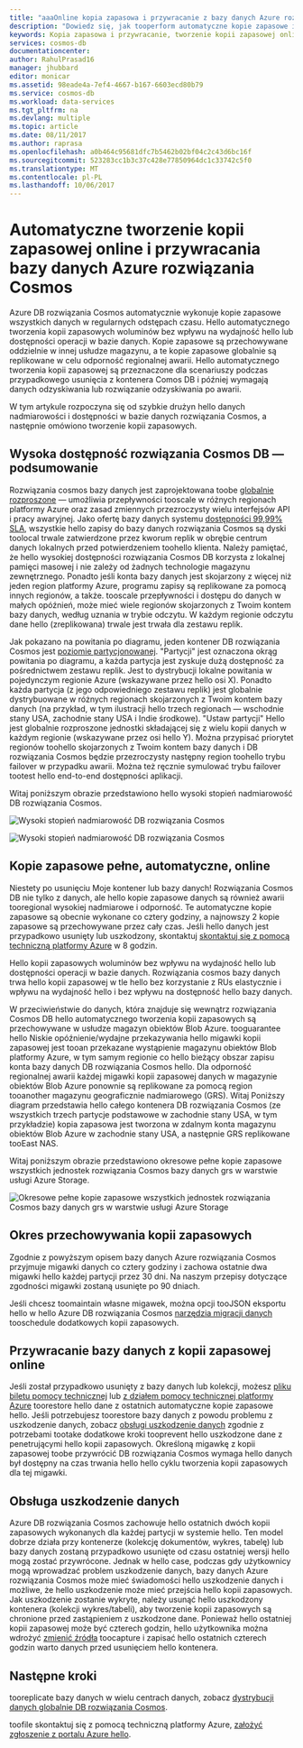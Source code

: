 ```yaml
---
title: "aaaOnline kopia zapasowa i przywracanie z bazy danych Azure rozwiązania Cosmos | Dokumentacja firmy Microsoft"
description: "Dowiedz się, jak tooperform automatyczne kopie zapasowe i przywracanie bazy danych z bazy danych Azure rozwiązania Cosmos."
keywords: Kopia zapasowa i przywracanie, tworzenie kopii zapasowej online
services: cosmos-db
documentationcenter: 
author: RahulPrasad16
manager: jhubbard
editor: monicar
ms.assetid: 98eade4a-7ef4-4667-b167-6603ecd80b79
ms.service: cosmos-db
ms.workload: data-services
ms.tgt_pltfrm: na
ms.devlang: multiple
ms.topic: article
ms.date: 08/11/2017
ms.author: raprasa
ms.openlocfilehash: a0b464c95681dfc7b5462b02bf04c2c43d6bc16f
ms.sourcegitcommit: 523283cc1b3c37c428e77850964dc1c33742c5f0
ms.translationtype: MT
ms.contentlocale: pl-PL
ms.lasthandoff: 10/06/2017
---
```

# <a name="automatic-online-backup-and-restore-with-azure-cosmos-db"></a>Automatyczne tworzenie kopii zapasowej online i przywracania bazy danych Azure rozwiązania Cosmos
Azure DB rozwiązania Cosmos automatycznie wykonuje kopie zapasowe wszystkich danych w regularnych odstępach czasu. Hello automatycznego tworzenia kopii zapasowych woluminów bez wpływu na wydajność hello lub dostępności operacji w bazie danych. Kopie zapasowe są przechowywane oddzielnie w innej usłudze magazynu, a te kopie zapasowe globalnie są replikowane w celu odporność regionalnej awarii. Hello automatycznego tworzenia kopii zapasowej są przeznaczone dla scenariuszy podczas przypadkowego usunięcia z kontenera Comos DB i później wymagają danych odzyskiwania lub rozwiązanie odzyskiwania po awarii.  

W tym artykule rozpoczyna się od szybkie drużyn hello danych nadmiarowości i dostępności w bazie danych rozwiązania Cosmos, a następnie omówiono tworzenie kopii zapasowych. 

## <a name="high-availability-with-cosmos-db---a-recap"></a>Wysoka dostępność rozwiązania Cosmos DB — podsumowanie
Rozwiązania cosmos bazy danych jest zaprojektowana toobe [globalnie rozproszone](distribute-data-globally.md) — umożliwia przepływności tooscale w różnych regionach platformy Azure oraz zasad zmiennych przezroczysty wielu interfejsów API i pracy awaryjnej. Jako ofertę bazy danych systemu [dostępności 99,99% SLA](https://azure.microsoft.com/support/legal/sla/cosmos-db), wszystkie hello zapisy do bazy danych rozwiązania Cosmos są dyski toolocal trwale zatwierdzone przez kworum replik w obrębie centrum danych lokalnych przed potwierdzeniem toohello klienta. Należy pamiętać, że hello wysokiej dostępności rozwiązania Cosmos DB korzysta z lokalnej pamięci masowej i nie zależy od żadnych technologie magazynu zewnętrznego. Ponadto jeśli konta bazy danych jest skojarzony z więcej niż jeden region platformy Azure, programu zapisy są replikowane za pomocą innych regionów, a także. tooscale przepływności i dostępu do danych w małych opóźnień, może mieć wiele regionów skojarzonych z Twoim kontem bazy danych, według uznania w trybie odczytu. W każdym regionie odczytu dane hello (zreplikowana) trwale jest trwała dla zestawu replik.  

Jak pokazano na powitania po diagramu, jeden kontener DB rozwiązania Cosmos jest [poziomie partycjonowanej](partition-data.md). "Partycji" jest oznaczona okrąg powitania po diagramu, a każda partycja jest zyskuje dużą dostępność za pośrednictwem zestawu replik. Jest to dystrybucji lokalne powitania w pojedynczym regionie Azure (wskazywane przez hello osi X). Ponadto każda partycja (z jego odpowiedniego zestawu replik) jest globalnie dystrybuowane w różnych regionach skojarzonych z Twoim kontem bazy danych (na przykład, w tym ilustracji hello trzech regionach — wschodnie stany USA, zachodnie stany USA i Indie środkowe). "Ustaw partycji" Hello jest globalnie rozproszone jednostki składającej się z wielu kopii danych w każdym regionie (wskazywane przez osi hello Y). Można przypisać priorytet regionów toohello skojarzonych z Twoim kontem bazy danych i DB rozwiązania Cosmos będzie przezroczysty następny region toohello trybu failover w przypadku awarii. Można też ręcznie symulować trybu failover tootest hello end-to-end dostępności aplikacji.  

Witaj poniższym obrazie przedstawiono hello wysoki stopień nadmiarowość DB rozwiązania Cosmos.

![Wysoki stopień nadmiarowość DB rozwiązania Cosmos](./media/online-backup-and-restore/redundancy.png)

![Wysoki stopień nadmiarowość DB rozwiązania Cosmos](./media/online-backup-and-restore/global-distribution.png)

## <a name="full-automatic-online-backups"></a>Kopie zapasowe pełne, automatyczne, online
Niestety po usunięciu Moje kontener lub bazy danych! Rozwiązania Cosmos DB nie tylko z danych, ale hello kopie zapasowe danych są również awarii tooregional wysokiej nadmiarowe i odporność. Te automatyczne kopie zapasowe są obecnie wykonane co cztery godziny, a najnowszy 2 kopie zapasowe są przechowywane przez cały czas. Jeśli hello danych jest przypadkowo usunięty lub uszkodzony, skontaktuj [skontaktuj się z pomocą techniczną platformy Azure](https://azure.microsoft.com/support/options/) w 8 godzin. 

Hello kopii zapasowych woluminów bez wpływu na wydajność hello lub dostępności operacji w bazie danych. Rozwiązania cosmos bazy danych trwa hello kopii zapasowej w tle hello bez korzystanie z RUs elastycznie i wpływu na wydajność hello i bez wpływu na dostępność hello bazy danych. 

W przeciwieństwie do danych, która znajduje się wewnątrz rozwiązania Cosmos DB hello automatycznego tworzenia kopii zapasowych są przechowywane w usłudze magazyn obiektów Blob Azure. tooguarantee hello Niskie opóźnienie/wydajne przekazywania hello migawki kopii zapasowej jest tooan przekazane wystąpienie magazynu obiektów Blob platformy Azure, w tym samym regionie co hello bieżący obszar zapisu konta bazy danych DB rozwiązania Cosmos hello. Dla odporność regionalnej awarii każdej migawki kopii zapasowej danych w magazynie obiektów Blob Azure ponownie są replikowane za pomocą region tooanother magazynu geograficznie nadmiarowego (GRS). Witaj Poniższy diagram przedstawia hello całego kontenera DB rozwiązania Cosmos (ze wszystkich trzech partycje podstawowe w zachodnie stany USA, w tym przykładzie) kopia zapasowa jest tworzona w zdalnym konta magazynu obiektów Blob Azure w zachodnie stany USA, a następnie GRS replikowane tooEast NAS. 

Witaj poniższym obrazie przedstawiono okresowe pełne kopie zapasowe wszystkich jednostek rozwiązania Cosmos bazy danych grs w warstwie usługi Azure Storage.

![Okresowe pełne kopie zapasowe wszystkich jednostek rozwiązania Cosmos bazy danych grs w warstwie usługi Azure Storage](./media/online-backup-and-restore/automatic-backup.png)

## <a name="backup-retention-period"></a>Okres przechowywania kopii zapasowych
Zgodnie z powyższym opisem bazy danych Azure rozwiązania Cosmos przyjmuje migawki danych co cztery godziny i zachowa ostatnie dwa migawki hello każdej partycji przez 30 dni. Na naszym przepisy dotyczące zgodności migawki zostaną usunięte po 90 dniach.

Jeśli chcesz toomaintain własne migawek, można opcji tooJSON eksportu hello w hello Azure DB rozwiązania Cosmos [narzędzia migracji danych](import-data.md#export-to-json-file) tooschedule dodatkowych kopii zapasowych. 

## <a name="restoring-a-database-from-an-online-backup"></a>Przywracanie bazy danych z kopii zapasowej online
Jeśli został przypadkowo usunięty z bazy danych lub kolekcji, możesz [pliku biletu pomocy technicznej](https://portal.azure.com/?#blade/Microsoft_Azure_Support/HelpAndSupportBlade) lub [z działem pomocy technicznej platformy Azure](https://azure.microsoft.com/support/options/) toorestore hello dane z ostatnich automatyczne kopie zapasowe hello. Jeśli potrzebujesz toorestore bazy danych z powodu problemu z uszkodzenie danych, zobacz [obsługi uszkodzenie danych](#handling-data-corruption) zgodnie z potrzebami tootake dodatkowe kroki tooprevent hello uszkodzone dane z penetrującymi hello kopii zapasowych. Określoną migawkę z kopii zapasowej toobe przywrócić DB rozwiązania Cosmos wymaga hello danych był dostępny na czas trwania hello hello cyklu tworzenia kopii zapasowych dla tej migawki.

## <a name="handling-data-corruption"></a>Obsługa uszkodzenie danych
Azure DB rozwiązania Cosmos zachowuje hello ostatnich dwóch kopii zapasowych wykonanych dla każdej partycji w systemie hello. Ten model dobrze działa przy kontenerze (kolekcję dokumentów, wykres, tabelę) lub bazy danych zostaną przypadkowo usunięte od czasu ostatniej wersji hello mogą zostać przywrócone. Jednak w hello case, podczas gdy użytkownicy mogą wprowadzać problem uszkodzenie danych, bazy danych Azure rozwiązania Cosmos może mieć świadomości hello uszkodzenie danych i możliwe, że hello uszkodzenie może mieć przejścia hello kopii zapasowych. Jak uszkodzenie zostanie wykryte, należy usunąć hello uszkodzony kontenera (kolekcji wykres/tabeli), aby tworzenie kopii zapasowych są chronione przed zastąpieniem z uszkodzone dane. Ponieważ hello ostatniej kopii zapasowej może być czterech godzin, hello użytkownika można wdrożyć [zmienić źródła](change-feed.md) toocapture i zapisać hello ostatnich czterech godzin warto danych przed usunięciem hello kontenera.

## <a name="next-steps"></a>Następne kroki

tooreplicate bazy danych w wielu centrach danych, zobacz [dystrybucji danych globalnie DB rozwiązania Cosmos](distribute-data-globally.md). 

toofile skontaktuj się z pomocą techniczną platformy Azure, [założyć zgłoszenie z portalu Azure hello](https://portal.azure.com/?#blade/Microsoft_Azure_Support/HelpAndSupportBlade).

